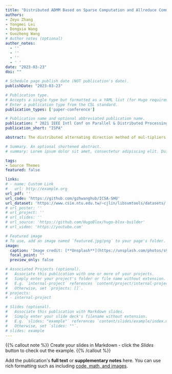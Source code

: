 ```yaml
---
title: "Distributed ADMM Based on Sparse Computation and Allreduce Communication"
authors:
- Zeyu Zhang
- Yongmei Lei
- Dongxia Wang
- Guozheng Wang
# Author notes (optional)
author_notes:
  - ''
  - ''
  - ''
  - ' '  
date: "2023-03-23"
doi: ""

# Schedule page publish date (NOT publication's date).
publishDate: "2023-03-23"

# Publication type.
# Accepts a single type but formatted as a YAML list (for Hugo requirements).
# Enter a publication type from the CSL standard.
publication_types: ['paper-conference']

# Publication name and optional abbreviated publication name.
publication: " 2021 IEEE Intl Conf on Parallel & Distributed Processing with Applications, Big Data & Cloud Computing, Sustainable Computing & Communications, Social Computing & Networking (ISPA/BDCloud/SocialCom/SustainCom)"
publication_short: "ISPA"

abstract: The distributed alternating direction method of mul-tipliers (ADMM) is an effective algorithm to solve large-scale op-timization problems. However, there are still massive computation and communication cost in distributed ADMM when processing high-dimensional data. To solve this problem, we propose a distributed ADMM with sparse computation and Allreduce communication (SCAC-ADMM) which can process high-dimensional data effectively. In the algorithm, each node optimizes a sub-model of the target model in parallel. Then, the target model is obtained by aggregating all sub-models. The features in the sub-model are named associated features. In SCAC-ADMM, we first design a selecting method of associated features to determine the composition of each sub-model. This method can limit the dimension of the sub-model by setting appropriate parameters, so as to limit the computation cost. Secondly, to reduce the communication traffic caused by transmitting high-dimensional parameters, we propose a novel Allreduce communication model which can only aggregate associated parameters in sub-models. Experiments on high-dimensional datasets show that SCAC-ADMM has less computation cost and higher communication efficiency than traditional distributed ADMM. When solving large-scale logistic regression problem, SCAC-ADMM can reduce the system time by 73% compared with traditional distributed ADMM.

# Summary. An optional shortened abstract.
# summary: Lorem ipsum dolor sit amet, consectetur adipiscing elit. Duis posuere tellus ac convallis placerat. Proin tincidunt magna sed ex sollicitudin condimentum.

tags:
- Source Themes
featured: false

links:
# - name: Custom Link
#   url: http://example.org
url_pdf: ''
url_code: 'https://github.com/gzhwanghub/ICSA-SHU'
url_dataset: 'https://www.csie.ntu.edu.tw/~cjlin/libsvmtools/datasets/'
# url_poster: ''
# url_project: ''
# url_slides: ''
# url_source: 'https://github.com/HugoBlox/hugo-blox-builder'
# url_video: 'https://youtube.com'

# Featured image
# To use, add an image named `featured.jpg/png` to your page's folder. 
image:
  caption: 'Image credit: [**Unsplash**](https://unsplash.com/photos/s9CC2SKySJM)'
  focal_point: ""
  preview_only: false

# Associated Projects (optional).
#   Associate this publication with one or more of your projects.
#   Simply enter your project's folder or file name without extension.
#   E.g. `internal-project` references `content/project/internal-project/index.md`.
#   Otherwise, set `projects: []`.
# projects:
# - internal-project

# Slides (optional).
#   Associate this publication with Markdown slides.
#   Simply enter your slide deck's filename without extension.
#   E.g. `slides: "example"` references `content/slides/example/index.md`.
#   Otherwise, set `slides: ""`.
# slides: example
---
```


{{% callout note %}}
Create your slides in Markdown - click the *Slides* button to check out the example.
{{% /callout %}}

Add the publication's **full text** or **supplementary notes** here. You can use rich formatting such as including [code, math, and images](https://docs.hugoblox.com/content/writing-markdown-latex/).